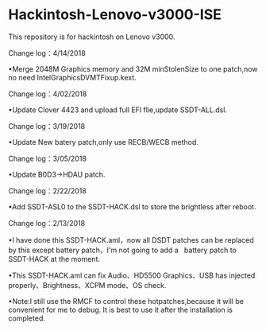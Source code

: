 # Hackintosh-Lenovo-v3000-ISE
    
This repository is for hackintosh on Lenovo v3000.

Change log：4/14/2018

•Merge 2048M Graphics memory and 32M minStolenSize to one patch,now no need IntelGraphicsDVMTFixup.kext.

Change log：4/02/2018

•Update Clover 4423 and upload full EFI flie,update SSDT-ALL.dsl.

Change log：3/19/2018

•Update New batery patch,only use RECB/WECB method.
 
Change log：3/05/2018

•Update B0D3->HDAU patch.

Change log：2/22/2018

•Add SSDT-ASL0 to the SSDT-HACK.dsl to store the brightless after reboot.

Change log：2/13/2018

•I have done this SSDT-HACK.aml，now all DSDT patches can be replaced by this except battery patch，I'm not going to add a    battery patch to SSDT-HACK at the moment.

•This SSDT-HACK.aml can fix Audio、HD5500 Graphics、USB has injected properly、Brightness、XCPM mode、OS check.

•Note:I still use the RMCF to control these hotpatches,because it will be convenient for me to debug. 
It is best to use it after the installation is completed.
